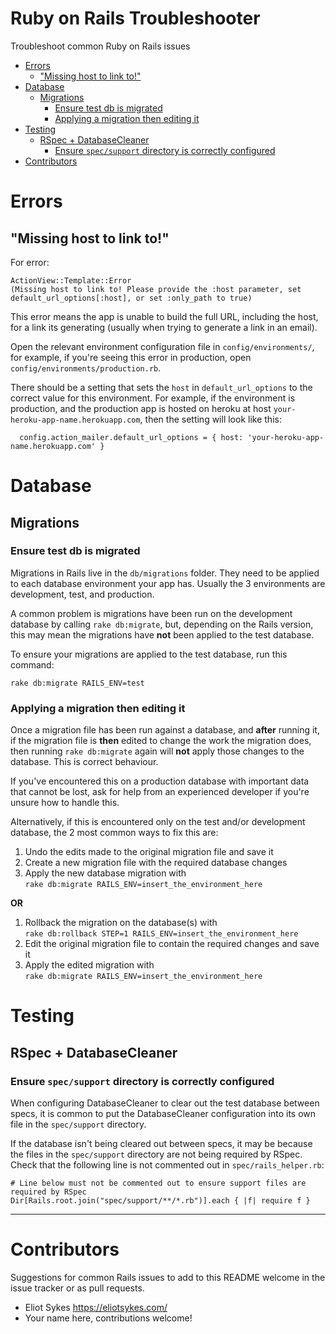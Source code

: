 # Ruby on Rails Troubleshooter

Troubleshoot common Ruby on Rails issues

<!-- MarkdownTOC depth=0 autolink=true bracket=round -->

- [Errors](#errors)
  - ["Missing host to link to!"](#missing-host-to-link-to)
- [Database](#database)
  - [Migrations](#migrations)
    - [Ensure test db is migrated](#ensure-test-db-is-migrated)
    - [Applying a migration then editing it](#applying-a-migration-then-editing-it)
- [Testing](#testing)
  - [RSpec + DatabaseCleaner](#rspec--databasecleaner)
    - [Ensure `spec/support` directory is correctly configured](#ensure-specsupport-directory-is-correctly-configured)
- [Contributors](#contributors)

<!-- /MarkdownTOC -->

# Errors

## "Missing host to link to!"

For error:
```
ActionView::Template::Error
(Missing host to link to! Please provide the :host parameter, set
default_url_options[:host], or set :only_path to true)
```

This error means the app is unable to build the full URL, including the host, for a link its generating (usually when trying to generate a link in an email).

Open the relevant environment configuration file in `config/environments/`, for example, if you're seeing this error in production, open `config/environments/production.rb`.

There should be a setting that sets the `host` in `default_url_options` to the correct value for this environment. For example, if the environment is production, and the production app is hosted on heroku at host `your-heroku-app-name.herokuapp.com`, then the setting will look like this:

```
  config.action_mailer.default_url_options = { host: 'your-heroku-app-name.herokuapp.com' }
```

# Database

## Migrations

### Ensure test db is migrated

Migrations in Rails live in the `db/migrations` folder. They need to be applied to each database environment your app has. Usually the 3 environments are development, test, and production.

A common problem is migrations have been run on the development database by calling `rake db:migrate`, but, depending on the Rails version, this may mean the migrations have **not** been applied to the test database.

To ensure your migrations are applied to the test database, run this command:

```
rake db:migrate RAILS_ENV=test
```

### Applying a migration then editing it

Once a migration file has been run against a database, and **after** running it, if the migration file is **then** edited to change the work the migration does, then running `rake db:migrate` again will **not** apply those changes to the database. This is correct behaviour.

If you've encountered this on a production database with important data that cannot be lost, ask for help from an experienced developer if you're unsure how to handle this.

Alternatively, if this is encountered only on the test and/or development database, the 2 most common ways to fix this are:

1. Undo the edits made to the original migration file and save it
2. Create a new migration file with the required database changes
3. Apply the new database migration with  
`rake db:migrate RAILS_ENV=insert_the_environment_here`

**OR**

1. Rollback the migration on the database(s) with  
`rake db:rollback STEP=1 RAILS_ENV=insert_the_environment_here`
2. Edit the original migration file to contain the required changes and save it
3. Apply the edited migration with  
`rake db:migrate RAILS_ENV=insert_the_environment_here`


# Testing

## RSpec + DatabaseCleaner

### Ensure `spec/support` directory is correctly configured

When configuring DatabaseCleaner to clear out the test database between specs, it is common to put the DatabaseCleaner configuration into its own file in the `spec/support` directory.

If the database isn't being cleared out between specs, it may be because the files in the `spec/support` directory are not being required by RSpec. Check that the following line is not commented out in `spec/rails_helper.rb`:

```
# Line below must not be commented out to ensure support files are required by RSpec
Dir[Rails.root.join("spec/support/**/*.rb")].each { |f| require f }
```

---

# Contributors

Suggestions for common Rails issues to add to this README welcome in the issue tracker or as pull requests.

- Eliot Sykes https://eliotsykes.com/
- Your name here, contributions welcome!
